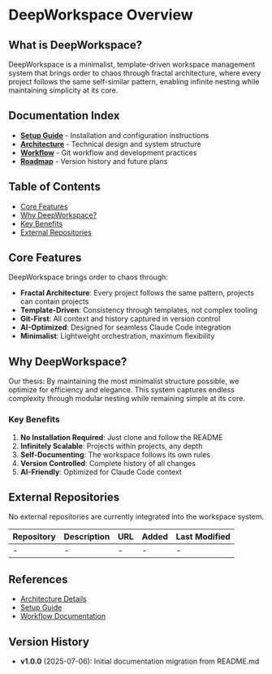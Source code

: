 # DeepWorkspace Overview

<!-- This file follows template @content/templates/T008 -->

## What is DeepWorkspace?

DeepWorkspace is a minimalist, template-driven workspace management system that brings order to chaos through fractal architecture, where every project follows the same self-similar pattern, enabling infinite nesting while maintaining simplicity at its core.

## Documentation Index

- **[Setup Guide](setup.md)** - Installation and configuration instructions
- **[Architecture](architecture.md)** - Technical design and system structure  
- **[Workflow](workflow.md)** - Git workflow and development practices
- **[Roadmap](roadmap.md)** - Version history and future plans

## Table of Contents

- [Core Features](#core-features)
- [Why DeepWorkspace?](#why-deepworkspace)
- [Key Benefits](#key-benefits)
- [External Repositories](#external-repositories)

## Core Features

DeepWorkspace brings order to chaos through:

- **Fractal Architecture**: Every project follows the same pattern, projects can contain projects
- **Template-Driven**: Consistency through templates, not complex tooling
- **Git-First**: All context and history captured in version control
- **AI-Optimized**: Designed for seamless Claude Code integration
- **Minimalist**: Lightweight orchestration, maximum flexibility

## Why DeepWorkspace?

Our thesis: By maintaining the most minimalist structure possible, we optimize for efficiency and elegance. This system captures endless complexity through modular nesting while remaining simple at its core.

### Key Benefits

1. **No Installation Required**: Just clone and follow the README
2. **Infinitely Scalable**: Projects within projects, any depth
3. **Self-Documenting**: The workspace follows its own rules
4. **Version Controlled**: Complete history of all changes
5. **AI-Friendly**: Optimized for Claude Code context

## External Repositories

No external repositories are currently integrated into the workspace system.

| Repository | Description | URL | Added | Last Modified |
|------------|-------------|-----|-------|---------------|
| - | - | - | - | - |

## References

- [Architecture Details](architecture.md)
- [Setup Guide](setup.md)
- [Workflow Documentation](workflow.md)

## Version History

- **v1.0.0** (2025-07-06): Initial documentation migration from README.md